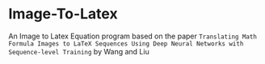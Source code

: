 # Image-To-Latex
An Image to Latex Equation program based on the paper `Translating Math Formula Images to LaTeX Sequences Using Deep Neural Networks with Sequence-level Training` by Wang and Liu
